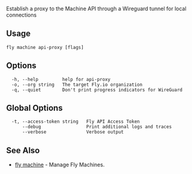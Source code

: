 Establish a proxy to the Machine API through a Wireguard tunnel for local connections


## Usage
~~~
fly machine api-proxy [flags]
~~~

## Options

~~~
  -h, --help         help for api-proxy
  -o, --org string   The target Fly.io organization
  -q, --quiet        Don't print progress indicators for WireGuard
~~~

## Global Options

~~~
  -t, --access-token string   Fly API Access Token
      --debug                 Print additional logs and traces
      --verbose               Verbose output
~~~

## See Also

* [fly machine](/docs/flyctl/machine/)	 - Manage Fly Machines.


